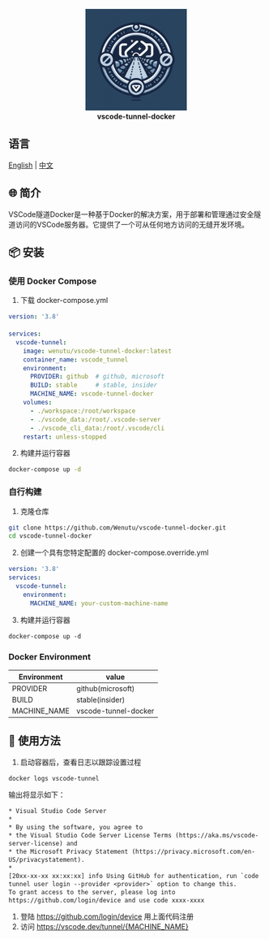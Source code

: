 <p align="center">
    <img src="./images/logo.png" alt="VSCode Tunnel Docker Logo" width="200" height="200">
    <br>
    <b>vscode-tunnel-docker</b>
</p>

## 语言
[English](https://github.com/Wenutu/vscode-tunnel-docker/blob/main/README.md) | [中文](https://github.com/Wenutu/vscode-tunnel-docker/blob/main/README.zh_CN.md)

## 🌐 简介
VSCode隧道Docker是一种基于Docker的解决方案，用于部署和管理通过安全隧道访问的VSCode服务器。它提供了一个可从任何地方访问的无缝开发环境。

## 📦 安装
### 使用 Docker Compose
1. 下载 docker-compose.yml
```yml
version: '3.8'

services:
  vscode-tunnel:
    image: wenutu/vscode-tunnel-docker:latest
    container_name: vscode_tunnel
    environment:
      PROVIDER: github  # github, microsoft
      BUILD: stable     # stable, insider
      MACHINE_NAME: vscode-tunnel-docker
    volumes:
      - ./workspace:/root/workspace
      - ./vscode_data:/root/.vscode-server
      - ./vscode_cli_data:/root/.vscode/cli
    restart: unless-stopped

```
2. 构建并运行容器
```bash
docker-compose up -d
```

### 自行构建
1. 克隆仓库
```bash
git clone https://github.com/Wenutu/vscode-tunnel-docker.git
cd vscode-tunnel-docker
```
2. 创建一个具有您特定配置的 docker-compose.override.yml
```yml
version: '3.8'
services:
  vscode-tunnel:
    environment:
      MACHINE_NAME: your-custom-machine-name
```
3. 构建并运行容器
```
docker-compose up -d
```
### Docker Environment
| Environment      | value             |
| ------------- | ------------ |
| PROVIDER      | github(microsoft)    |
| BUILD         | stable(insider)      |
| MACHINE_NAME  | vscode-tunnel-docker |


## 🔧 使用方法
1. 启动容器后，查看日志以跟踪设置过程
```bash
docker logs vscode-tunnel
```
输出将显示如下：
```less
* Visual Studio Code Server
*
* By using the software, you agree to
* the Visual Studio Code Server License Terms (https://aka.ms/vscode-server-license) and
* the Microsoft Privacy Statement (https://privacy.microsoft.com/en-US/privacystatement).
*
[20xx-xx-xx xx:xx:xx] info Using GitHub for authentication, run `code tunnel user login --provider <provider>` option to change this.
To grant access to the server, please log into https://github.com/login/device and use code xxxx-xxxx

```

1. 登陆 https://github.com/login/device 用上面代码注册
2. 访问 https://vscode.dev/tunnel/{MACHINE_NAME}



